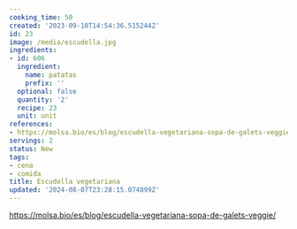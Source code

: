 ```yaml
---
cooking_time: 50
created: '2023-09-10T14:54:36.515244Z'
id: 23
image: /media/escudella.jpg
ingredients:
- id: 606
  ingredient:
    name: patatas
    prefix: ''
  optional: false
  quantity: '2'
  recipe: 23
  unit: unit
references:
- https://molsa.bio/es/blog/escudella-vegetariana-sopa-de-galets-veggie/
servings: 2
status: New
tags:
- cena
- comida
title: Escudella vegetariana
updated: '2024-08-07T23:28:15.074899Z'
---
```

https://molsa.bio/es/blog/escudella-vegetariana-sopa-de-galets-veggie/
